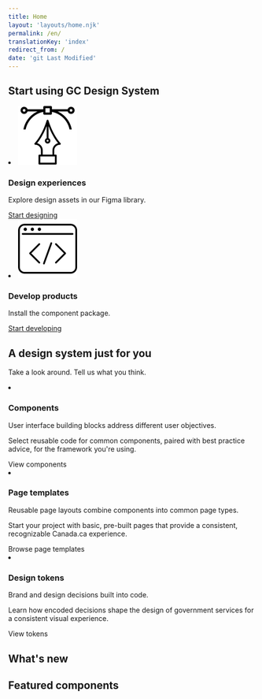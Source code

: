 ```yaml
---
title: Home
layout: 'layouts/home.njk'
permalink: /en/
translationKey: 'index'
redirect_from: /
date: 'git Last Modified'
---
```


<h2 class="my-450">Start using GC Design System</h2>

<article class="py-600">
  <gcds-grid tag="ul" columns="1fr" columns-tablet="1fr 1fr">
    <li class="list-none md:mb-0 mb-600">
      <img class="mb-300" src="../../images/common/home/icon-design.svg" alt="" />
      <h3 class="mt-0">Design experiences</h3>
      <p>Explore design assets in our Figma library.</p>
      <a href="{{ links.startUsingDesignSection }}">
        Start designing
      </a>
    </li>
    <li class="list-none">
      <img class="mb-300" src="../../images/common/home/icon-develop.svg" alt="" />
      <h3 class="mt-0">Develop products</h3>
      <p>Install the component package.</p>
      <a href="{{ links.startUsingDevelopSection }}">Start developing</a>
    </li>
  </gcds-grid>
</article>

<article class="pb-600">
  <h2>A design system just for you</h2>
  <p class="mb-600">Take a look around. <gcds-link href="{{ links.contact }}">Tell us what you think</gcds-link>.</p>
  <gcds-grid tag="ul" columns="1fr" columns-tablet="1fr 1fr" columns-desktop="1fr 1fr 1fr">
    <li class="list-none">
      <img class="mb-150" src="../../images/common/home/icon-components.svg" alt="" />
      <h3 class="mt-0">Components</h3>
      <p>User interface building blocks address different user objectives.</p>
      <p>Select reusable code for common components, paired with best practice advice, for the framework you're using.</p>
      <gcds-link href="{{ links.components }}">View components</gcds-link>
    </li>
    <li class="list-none">
      <img class="mb-150" src="../../images/common/home/icon-template.svg" alt="" />
      <h3 class="mt-0">Page templates</h3>
      <p>Reusable page layouts combine components into common page types.</p>
      <p>Start your project with basic, pre-built pages that provide a consistent, recognizable Canada.ca experience.</p>
      <gcds-link href="{{ links.pageTemplates }}">Browse page templates</gcds-link>
    </li>
    <li class="list-none">
      <img class="mb-150" src="../../images/common/home/icon-tokens.svg" alt="" />
      <h3 class="mt-0">Design tokens</h3>
      <p>Brand and design decisions built into code.</p>
      <p>Learn how encoded decisions shape the design of government services for a consistent visual experience.</p>
      <gcds-link href="{{ links.styles }}">View tokens</gcds-link>
    </li>
  </gcds-grid>
</article>

<article class="py-600">
  <h2 class="mt-0">What's new</h2>
  <gcds-grid tag="ul" columns="1fr" columns-tablet="1fr 1fr">
    <gcds-card
      href="{{ links.shortcuts }}"
      card-title="Style with CSS Shortcuts "
      card-title-tag="h3"
      description="Add GC Design System CSS styling shortcuts to your custom code."
      role="listitem"
    ></gcds-card>
    <gcds-card
      href="{{ links.accessibility }}"
      card-title="Find out about accessibility"
      card-title-tag="h3"
      description="Review accessibility practices and checks within the design system."
      role="listitem"
    ></gcds-card>
    <gcds-card
      href="{{ links.registerDemo }}"
      card-title="Attend a demo"
      card-title-tag="h3"
      description="Learn how GC Design System can work for you and your team and get your questions answered."
      role="listitem"
    ></gcds-card>
    <gcds-card
      href="{{ links.releaseNotes }}"
      card-title="Catch up on releases"
      card-title-tag="h3"
      description="Read about the latest additions and features."
      role="listitem"
    ></gcds-card>
  </gcds-grid>
</article>

<article class="pb-600">
  <h2>Featured components</h2>
  <gcds-grid tag="ul" columns="1fr" columns-tablet="1fr 1fr" columns-desktop="1fr 1fr 1fr">
    <gcds-card
      href="{{ links.notice }}"
      card-title="Notice"
      card-title-tag="h3"
      img-src="/images/common/components/preview-notice.svg"
      img-alt="A blue vertical line truncated at the top by a blue circle, representing the guide line and icon, sits to the left of a stack of three thick grey lines. The top dark grey line represents the heading and the other two represent the lines of text."
      description="Notice is a messaging component to communicate updates, warnings, and confirmations related to the main task on the page or the service. It’s a short, prominent message that’s part of the page content."
      role="listitem"
    ></gcds-card>
    <gcds-card
      href="{{ links.card }}"
      card-title="Card"
      card-title-tag="h3"
      img-src="/images/common/components/preview-card.svg"
      img-alt="The card component shows a box containing a rectangular image in the top half. Immediately below is a blue rectangular bar running across three quarters of the box representing the card title. Two longer grey bars are stacked just below the blue bar, representing the card description and context area/metadata sections."
      description="A card is a navigation component that can be used instead of a button or link to highlight the most prominent action. It’s a box containing structured, actionable content on a single topic."
      role="listitem"
    ></gcds-card>
  </gcds-grid>
</article>
